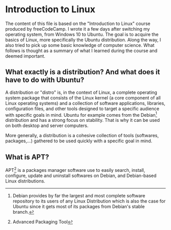 # Introduction to Linux

The content of this file is based on the "Introduction to Linux" course produced by freeCodeCamp. I wrote it a few days after switching my operating system, from Windows 10 to Ubuntu. The goal is to acquire the basics of Linux, more specifically the Ubuntu distribution. Along the way, I also tried to pick up some basic knowledge of computer science. What follows is thought as a summary of what I learned during the course and deemed important.

## What exactly is a distribution? And what does it have to do with Ubuntu?

A distribution or "distro" is, in the context of Linux, a complete operating system package that consists of the Linux kernel (a core component of all Linux operating systems) and a collection of software applications, libraries, configuration files, and other tools designed to target a specific audience with specific goals in mind.
Ubuntu for example comes from the Debian[^1] distribution and has a strong focus on stability. That is why it can be used on both desktop and server computers.

More generally, a distribution is a cohesive collection of tools (softwares, packages,...) gathered to be used quickly with a specific goal in mind.

## What is APT?

APT[^2] is a packages manager software use to easily search, install, configure, update and uninstall softwares on Debian, and Debian-based Linux distributions.

[^1]: Debian provides by far the largest and most complete software repository to its users of any Linux Distribution which is also the case for Ubuntu since it gets most of its packages from Debian's stable branch.
[^2]: Advanced Packaging Tool
